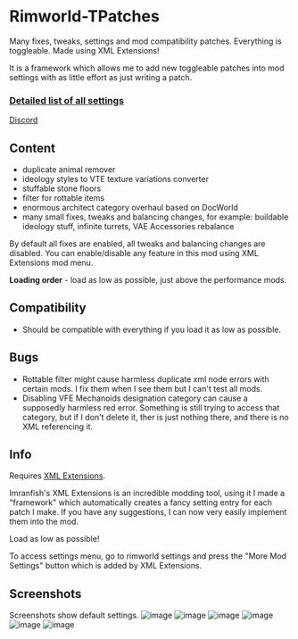 # Rimworld-TPatches
Many fixes, tweaks, settings and mod compatibility patches. Everything is toggleable. Made using XML Extensions!

It is a framework which allows me to add new toggleable patches into mod settings with as little effort as just writing a patch.

### [Detailed list of all settings](https://docs.google.com/spreadsheets/d/1nhq6maAQgqy5VEXBN_rNa-neVqVlNxartAt38_Km4TA/edit?usp=sharing)

[Discord](https://discord.gg/dcVj4b5VwJ)


## Content
- duplicate animal remover
- ideology styles to VTE texture variations converter
- stuffable stone floors
- filter for rottable items
- enormous architect category overhaul based on DocWorld
- many small fixes, tweaks and balancing changes, for example: buildable ideology stuff, infinite turrets, VAE Accessories rebalance

By default all fixes are enabled, all tweaks and balancing changes are disabled. You can enable/disable any feature in this mod using XML Extensions mod menu.

**Loading order** - load as low as possible, just above the performance mods.

## Compatibility
- Should be compatible with everything if you load it as low as possible.

## Bugs
- Rottable filter might cause harmless duplicate xml node errors with certain mods. I fix them when I see them but I can't test all mods.
- Disabling VFE Mechanoids designation category can cause a supposedly harmless red error. Something is still trying to access that category, but if I don't delete it, ther is just nothing there, and there is no XML referencing it.

## Info
Requires [XML Extensions](https://steamcommunity.com/sharedfiles/filedetails/?id=2574315206).

Imranfish's XML Extensions is an incredible modding tool, using it I made a "framework" which automatically creates a fancy setting entry for each patch I make. If you have any suggestions, I can now very easily implement them into the mod.


Load as low as possible!

To access settings menu, go to rimworld settings and press the "More Mod Settings" button which is added by XML Extensions.

## Screenshots
Screenshots show default settings.
![image](https://user-images.githubusercontent.com/76593873/165292372-96ff4022-6b03-4eb5-aba4-fb469cf38402.png)
![image](https://user-images.githubusercontent.com/76593873/165292404-9ecf50b5-0330-4bcc-984a-b87c8584b150.png)
![image](https://user-images.githubusercontent.com/76593873/165292438-08dbe80e-eaa9-4482-a9d8-2b8c7494c06d.png)
![image](https://user-images.githubusercontent.com/76593873/165292477-0143ad30-b982-4a47-b0c7-d34961a2cfb8.png)
![image](https://user-images.githubusercontent.com/76593873/165292516-bcaf3c20-b235-4a97-a29a-a07bc189c66d.png)
![image](https://user-images.githubusercontent.com/76593873/165292532-41d0501e-4898-4084-a944-e1748e9ce781.png)
